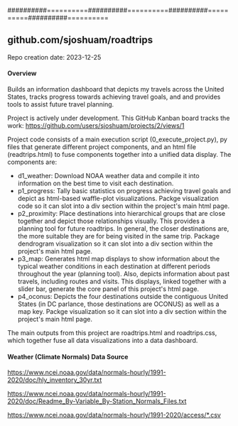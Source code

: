 ##########==========##########==========##########==========##########==========

## github.com/sjoshuam/roadtrips
Repo creation date: 2023-12-25

#### Overview

Builds an information dashboard that depicts my travels across the United States,
tracks progress towards achieving travel goals, and and provides tools to assist
future travel planning.

Project is actively under development.  This GitHub Kanban board tracks the work: 
https://github.com/users/sjoshuam/projects/2/views/1

Project code consists of a main execution script (0_execute_project.py), py files
that generate different project components, and an html file (readtrips.html) to
fuse components together into a unified data display.  The components are:

+ d1_weather: Download NOAA weather data and compile it into information on the
        best time to visit each destination.
+ p1_progress: Tally basic statistics on progress achieving travel goals and depict
        as html-based waffle-plot visualizations.  Packge visualization code so it
        can slot into a div section within the project's main html page.
+ p2_proximity: Place destinations into hierarchical groups that are close together
        and depict those relationships visually.  This provides a planning tool for
        future roadtrips. In general, the closer destinations are, the more suitable
        they are for being visited in the same trip.  Package dendrogram visualization
        so it can slot into a div section within the project's main html page.
+ p3_map: Generates html map displays to show information about the typical weather
        conditions in each destination at different periods throughout the year
        (planning tool).  Also, depicts information about past travels, including
        routes and visits.  This displays, linked together with a slider bar, generate
        the core panel of this project's html page.
+ p4_oconus: Depicts the four destinations outside the contiguous United States (in DC
        parlance, those destinations are OCONUS) as well as a map key. Packge
        visualization so it can slot into a div section within the project's main html
        page.

The main outputs from this project are roadtrips.html and roadtrips.css, which together
fuse all data visualizations into a data dashboard.

#### Weather (Climate Normals) Data Source

https://www.ncei.noaa.gov/data/normals-hourly/1991-2020/doc/hly_inventory_30yr.txt

https://www.ncei.noaa.gov/data/normals-hourly/1991-2020/doc/Readme_By-Variable_By-Station_Normals_Files.txt

https://www.ncei.noaa.gov/data/normals-hourly/1991-2020/access/*.csv

